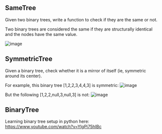 ## SameTree
Given two binary trees, write a function to check if they are the same or not.

Two binary trees are considered the same if they are structurally identical and the nodes have the same value. 

![image](https://user-images.githubusercontent.com/36263575/65746396-ac5f1580-e0f6-11e9-822e-43a93ee1675a.png)

## SymmetricTree
Given a binary tree, check whether it is a mirror of itself (ie, symmetric around its center).

For example, this binary tree [1,2,2,3,4,4,3] is symmetric: 
![image](https://user-images.githubusercontent.com/36263575/65746748-85edaa00-e0f7-11e9-89bd-7f4cc7d5d608.png)

But the following [1,2,2,null,3,null,3] is not: 
![image](https://user-images.githubusercontent.com/36263575/65746789-a453a580-e0f7-11e9-8d3a-be75ba2c2edc.png) 

## BinaryTree 
Learning binary tree setup in python here: https://www.youtube.com/watch?v=YlgPi75hIBc
